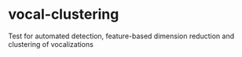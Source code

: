 # vocal-clustering
Test for automated detection, feature-based dimension reduction and clustering of vocalizations
